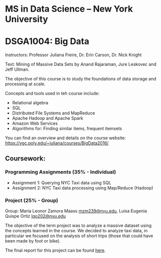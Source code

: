 # MS in Data Science – New York University
# DSGA1004: Big Data
Instructors: Professor Juliana Freire, Dr. Erin Carson, Dr. Nick Knight

Text: Mining of Massive Data Sets by Anand Rajaraman, Jure Leskovec and Jeff Ullman.

The objective of this course is to study the foundations of data storage and processing at scale.

Concepts and tools used in teh course include:
* Relational algebra
* SQL
* Distributed File Systems and MapReduce
* Apache Hadoop and Apache Spark
* Amazon Web Services
* Algorithms for: Finding similar items, frequent itemsets

You can find an overview and details on the course website: https://vgc.poly.edu/~juliana/courses/BigData2016/

## Coursework:
### Programming Assignments (35% - Individual)
* Assignment 1: Querying NYC Taxi data using SQL
* Assignment 2: NYC Taxi data processing using Map/Reduce (Hadoop)

### Project (25% - Group)
Group: Maria Leonor Zamora Maass <mzm239@nyu.edu>, Luisa Eugenia Quispe Ortiz <lqo202@nyu.edu>

The objective of the term project was to analyze a massive dataset using the concepts learned in the course.
We decided to analyze taxi data, in particular we focused on the analysis of short trips (those that could have been made by foot or bike).

The final report for this project can be found [here](https://docs.google.com/document/d/14Vd7tmXk9-YkSb2OSF8hMzDQMfWe84GuOhChThgHz1I/edit?usp=sharing).
